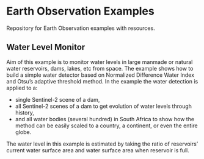 # Earth Observation Examples

Repository for Earth Observation examples with resources. 

## Water Level Monitor

Aim of this example is to monitor water levels in large manmade or natural water reservoirs, dams, lakes, etc from space. The example shows how to build a simple water detector based on Normalized Difference Water Index and Otsu’s adaptive threshold method. In the example the water detection is applied to a:
* single Sentinel-2 scene of a dam,
* all Sentinel-2 scenes of a dam to get evolution of water levels through history,
* and all water bodies (several hundred) in South Africa to show how the method can be easily scaled to a country, a continent, or even the entire globe.

The water level in this example is estimated by taking the ratio of reservoirs’ current water surface area and water surface area when reservoir is full.

